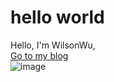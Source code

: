 hello world
==
Hello, I'm WilsonWu, <br>
[Go to my blog](https://blog-wilsonwu.rhcloud.com)<br>
![image](https://blog-wilsonwu.rhcloud.com/wp-content/uploads/2016/01/cropped-Fotor_144997463278984-1-180x180.jpg)
